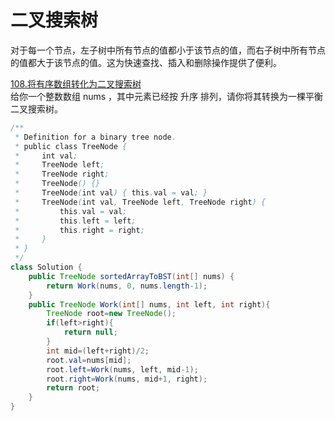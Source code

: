 # 二叉搜索树
对于每一个节点，左子树中所有节点的值都小于该节点的值，而右子树中所有节点的值都大于该节点的值。这为快速查找、插入和删除操作提供了便利。

[108.将有序数组转化为二叉搜索树](https://leetcode.cn/problems/convert-sorted-array-to-binary-search-tree/description/)  
给你一个整数数组 nums ，其中元素已经按 升序 排列，请你将其转换为一棵平衡二叉搜索树。
```java
/**
 * Definition for a binary tree node.
 * public class TreeNode {
 *     int val;
 *     TreeNode left;
 *     TreeNode right;
 *     TreeNode() {}
 *     TreeNode(int val) { this.val = val; }
 *     TreeNode(int val, TreeNode left, TreeNode right) {
 *         this.val = val;
 *         this.left = left;
 *         this.right = right;
 *     }
 * }
 */
class Solution {
    public TreeNode sortedArrayToBST(int[] nums) {
        return Work(nums, 0, nums.length-1);
    }
    public TreeNode Work(int[] nums, int left, int right){
        TreeNode root=new TreeNode();
        if(left>right){
            return null;
        }
        int mid=(left+right)/2;
        root.val=nums[mid];
        root.left=Work(nums, left, mid-1);
        root.right=Work(nums, mid+1, right);
        return root;
    }
}
```